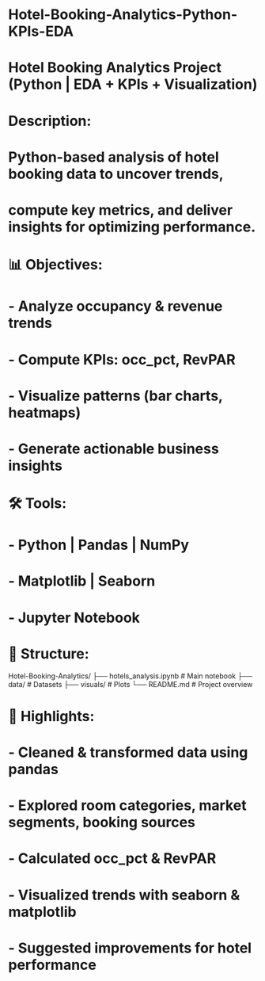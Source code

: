 # Hotel-Booking-Analytics-Python-KPIs-EDA

# Hotel Booking Analytics Project (Python | EDA + KPIs + Visualization)

# Description:
# Python-based analysis of hotel booking data to uncover trends,
# compute key metrics, and deliver insights for optimizing performance.

# 📊 Objectives:
# - Analyze occupancy & revenue trends
# - Compute KPIs: occ_pct, RevPAR
# - Visualize patterns (bar charts, heatmaps)
# - Generate actionable business insights

# 🛠️ Tools:
# - Python | Pandas | NumPy
# - Matplotlib | Seaborn
# - Jupyter Notebook

# 📁 Structure:
Hotel-Booking-Analytics/
├── hotels_analysis.ipynb    # Main notebook
├── data/                    # Datasets
├── visuals/                 # Plots
└── README.md                # Project overview

# 📌 Highlights:
# - Cleaned & transformed data using pandas
# - Explored room categories, market segments, booking sources
# - Calculated occ_pct & RevPAR
# - Visualized trends with seaborn & matplotlib
# - Suggested improvements for hotel performance
